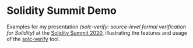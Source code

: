 # Solidity Summit Demo

Examples for my presentation _(solc-verify: source-level formal verification for Solidity)_ at the [Solidity Summit 2020](https://solidity-summit.ethereum.org/), illustrating the features and usage of the [solc-verify](https://github.com/SRI-CSL/solidity) tool.
